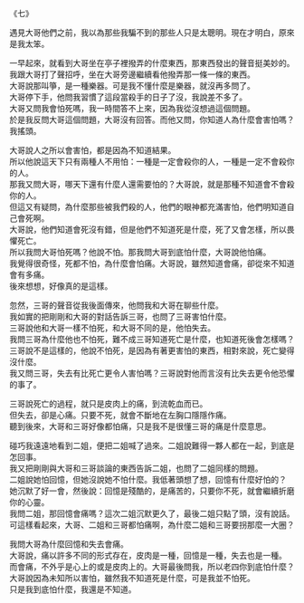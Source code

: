 《七》  
  
遇見大哥他們之前，我以為那些我騙不到的那些人只是太聰明。現在才明白，原來是我太笨。  
  
一早起來，就看到大哥坐在亭子裡撥弄的什麼東西，那東西發出的聲音挺美妙的。  
我跟大哥打了聲招呼，坐在大哥旁邊繼續看他撥弄那一條一條的東西。  
大哥說那叫箏，是一種樂器。可是我不懂什麼是樂器，就沒再多問了。  
大哥停下手，他問我習慣了這段當殺手的日子了沒，我說差不多了。  
大哥又問我會怕死嗎，我一時間答不上來，因為我從沒想過這個問題。  
於是我反問大哥這個問題，大哥沒有回答。而他又問，你知道人為什麼會害怕嗎？我搖頭。  
  
大哥說人之所以會害怕，都是因為不知道結果。  
所以他說這天下只有兩種人不用怕：一種是一定會殺你的人，一種是一定不會殺你的人。  
那我又問大哥，哪天下還有什麼人還需要怕的？大哥說，就是那種不知道會不會殺你的人。  
但這又有疑問，為什麼那些被我們殺的人，他們的眼神都充滿害怕，他們明知道自己會死啊。  
大哥說，他們知道會死沒有錯，但是他們不知道死是什麼，死了又會怎樣，所以畏懼死亡。  
所以我問大哥怕死嗎？他說不怕。那我問大哥到底怕什麼，大哥說他怕痛。  
我覺得很奇怪，死都不怕，為什麼會怕痛。大哥說，雖然知道會痛，卻從來不知道會有多痛。  
後來想想，好像真的是這樣。  
  
忽然，三哥的聲音從我後面傳來，他問我和大哥在聊些什麼。  
我如實的把剛剛和大哥的對話告訴三哥，也問了三哥害怕什麼。  
三哥說他和大哥一樣不怕死，和大哥不同的是，他怕失去。  
我問三哥為什麼他也不怕死，難不成三哥知道死亡是什麼，也知道死後會怎樣嗎？  
三哥說不是這樣的，他說不怕死，是因為有著更害怕的東西，相對來說，死亡變得沒什麼。  
我又問三哥，失去有比死亡更令人害怕嗎？三哥說對他而言沒有比失去更令他恐懼的事了。  
  
三哥說死亡的過程，就只是皮肉上的痛，到流乾血而已。  
但失去，卻是心痛。只要不死，就會不斷地在左胸口隱隱作痛。  
聽到後來，大哥和三哥好像都怕痛，只是我不是很懂三哥的痛是什麼意思。  
  
碰巧我遠遠地看到二姐，便把二姐喊了過來。二姐說難得一夥人都在一起，到底是怎回事。  
我又把剛剛與大哥和三哥談論的東西告訴二姐，也問了二姐同樣的問題。  
二姐說她怕回憶，但她沒說她不怕什麼。我低著頭想了想，回憶有什麼好怕的？  
她沉默了好一會，然後說：回憶是殘酷的，是痛苦的，只要你不死，就會繼續折磨你的心靈。  
我問二姐，那回憶會痛嗎？這次二姐沉默更久了，最後二姐只點了頭，沒有說話。  
可這樣看起來，大哥、二姐和三哥都怕痛啊，為什麼二姐和三哥要拐那麼一大圈？  
  
我問大哥為什麼回憶和失去會痛。  
大哥說，痛以許多不同的形式存在，皮肉是一種，回憶是一種，失去也是一種。  
而會痛，不外乎是心上的或是皮肉上的。大哥最後問我，所以老四你到底怕什麼？  
大哥說因為未知所以害怕，雖然我不知道死是什麼，可是我並不怕死。  
只是我到底怕什麼，我還是不知道。  
